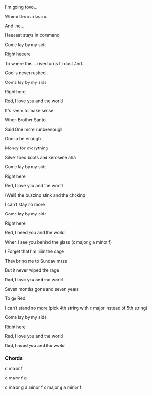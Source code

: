 I'm going tooo... 

Where the sun burns 

And the.... 

Heeeaat stays in command

Come lay by my side

Right heeere



To where the.... river turns to dust And...

God is never rushed

Come lay by my side

Right here



Red, I love you and the world



It's seem to make sense

When Brother Santo 

Said One more runbeenough

Gonna be enough



Money for everything

Silver toed boots and kerosene aha

Come lay by my side

Right here



Red, I love you and the world



(Well) the buzzing stink and the choking

I can't stay no more

Come lay by my side

Right here



Red, I need you and the world



When I see you behind the glass (c major g  a minor f)

I Forget that I'm iiiiin the cage

They bring me to Sunday mass

But it never wiped the rage



Red, I love you and the world



Seven months gone and seven years

To go Red

I can't stand no more (pick 4th string with c major instead of 5th string)

Come lay by my side

Right here



Red, I love you and the world

Red, I need you and the world

### Chords
c major f 

c major f g

c major g  a minor f    c major g  a minor f 

